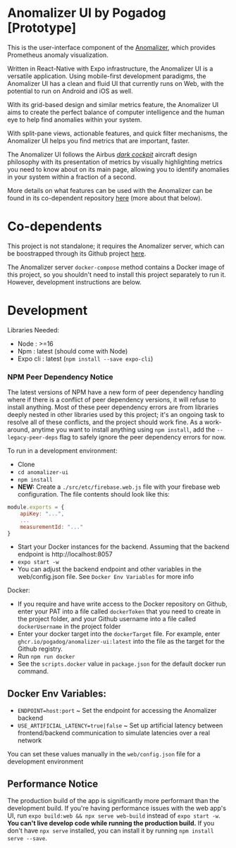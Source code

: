 # Anomalizer UI by Pogadog [Prototype]

This is the user-interface component of the [Anomalizer](https://github.com/pogadog/anomalizer), which provides Prometheus anomaly visualization.

Written in React-Native with Expo infrastructure, the Anomalizer UI is a versatile application. Using mobile-first development paradigms, the Anomalizer UI has a clean and fluid UI that currently runs on Web, with the potential to run on Android and iOS as well.

With its grid-based design and similar metrics feature, the Anomalizer UI aims to create the perfect balance of computer intelligence and the human eye to help find anomalies within your system.

With split-pane views, actionable features, and quick filter mechanisms, the Anomalizer UI helps you find metrics that are important, faster.

The Anomalizer UI follows the Airbus [*dark cockpit*](https://www.icao.int/ESAF/Documents/meetings/2017/AFI%20FOSAS%202017/Day%201%20Docs/Day_1_2_Airbuspihlo.pdf) aircraft design philosophy with its presentation of metrics by visually highlighting metrics you need to know about on its main page, allowing you to identify anomalies in your system within a fraction of a second.

More details on what features can be used with the Anomalizer can be found in its co-dependent repository [here](https://github.com/pogadog/anomalizer) (more about that below).

# Co-dependents

This project is not standalone; it requires the Anomalizer server, which can be boostrapped through its Github project [here](https://github.com/pogadog/anomalizer). 

The Anomalizer server `docker-compose` method contains a Docker image of this project, so you shouldn't need to install this project separately to run it. However, development instructions are below.

# Development

Libraries Needed:
- Node : >=16
- Npm : latest (should come with Node)
- Expo cli : latest (`npm install --save expo-cli`)

### NPM Peer Dependency Notice
The latest versions of NPM have a new form of peer dependency handling where if there is a conflict of peer dependency versions, it will refuse to install anything. Most of these peer dependency errors are from libraries deeply nested in other libraries used by this project; it's an ongoing task to resolve all of these conflicts, and the project should work fine. As a work-around, anytime you want to install anything using `npm install`, add the `--legacy-peer-deps` flag to safely ignore the peer dependency errors for now.

To run in a development environment:
- Clone
- `cd anomalizer-ui`
- `npm install`
- **NEW:** Create a `./src/etc/firebase.web.js` file with your firebase web configuration. The file contents should look like this:
```js
module.exports = {
    apiKey: "...",
    ...
    measurementId: "..."
}
```
- Start your Docker instances for the backend. Assuming that the backend endpoint is http://localhost:8057
- `expo start -w`
- You can adjust the backend endpoint and other variables in the web/config.json file. See `Docker Env Variables` for more info

Docker:
- If you require and have write access to the Docker repository on Github, enter your PAT into a file called `dockerToken` that you need to create in the project folder, and your Github username into a file called `dockerUsername` in the project folder
- Enter your docker target into the `dockerTarget` file. For example, enter `ghcr.io/pogadog/anomalizer-ui:latest` into the file as the target for the Github registry.
- Run `npm run docker`
- See the `scripts.docker` value in `package.json` for the default docker run command.


## Docker Env Variables:
- `ENDPOINT=host:port` ~ Set the endpoint for accessing the Anomalizer backend
- `USE_ARTIFICIAL_LATENCY=true|false` ~ Set up artificial latency between frontend/backend communication to simulate latencies over a real network

You can set these values manually in the `web/config.json` file for a development environment

## Performance Notice
The production build of the app is significantly more performant than the development build. If you're having performance issues with the web app's UI, run `expo build:web && npx serve web-build` instead of `expo start -w`. **You can't live develop code while running the production build.** If you don't have `npx serve` installed, you can install it by running `npm install serve --save`.
